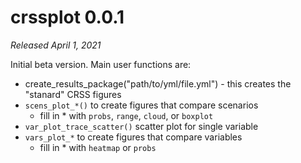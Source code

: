 # crssplot 0.0.1

*Released April 1, 2021*

Initial beta version. Main user functions are:

- create_results_package("path/to/yml/file.yml") - this creates the "stanard" CRSS figures
- `scens_plot_*()` to create figures that compare scenarios
  - fill in * with `probs`, `range`, `cloud`, or `boxplot`
- `var_plot_trace_scatter()` scatter plot for single variable
- `vars_plot_*` to create figures that compare variables
  - fill in * with `heatmap` or `probs`
  
